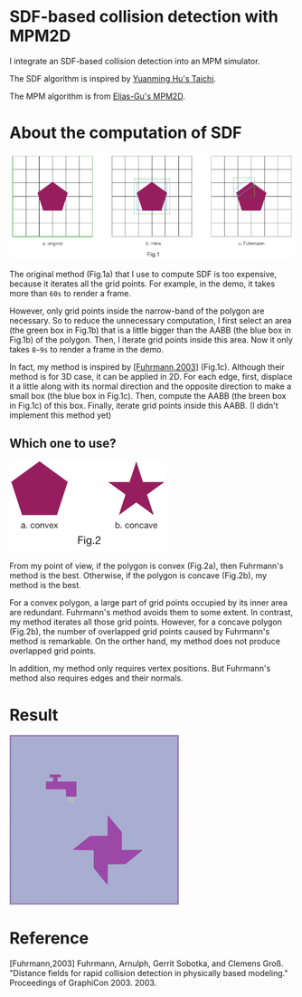 # SDF-based collision detection with MPM2D
I integrate an SDF-based collision detection into an MPM simulator.

The SDF algorithm is inspired by [Yuanming Hu's Taichi](https://github.com/yuanming-hu/taichi).

The MPM algorithm is from [Elias-Gu's MPM2D](https://github.com/Elias-Gu/MPM2D).

# About the computation of SDF
![comparison](./image/comparison.png)

The original method (Fig.1a) that I use to compute SDF is too expensive,
because it iterates all the grid points.
For example, in the demo, it takes more than `60s` to render a frame.

However, only grid points inside the narrow-band of the polygon are necessary.
So to reduce the unnecessary computation,
I first select an area (the green box in Fig.1b) that is a little bigger than the AABB (the blue box in Fig.1b) of the polygon.
Then, I iterate grid points inside this area.
Now it only takes `8~9s` to render a frame in the demo.

In fact, my method is inspired by [\[Fuhrmann,2003\]](https://pdfs.semanticscholar.org/ec41/48aed023dfe1ba6f42a198613800fe29ae37.pdf) (Fig.1c).
Although their method is for 3D case, it can be applied in 2D.
For each edge, first, displace it a little along with its normal direction and the opposite direction to make a small box (the blue box in Fig.1c).
Then, compute the AABB (the breen box in Fig.1c) of this box.
Finally, iterate grid points inside this AABB. (I didn't implement this method yet)

## Which one to use?
![concave_convex](./image/concave_convex.png)

From my point of view,
if the polygon is convex (Fig.2a),
then Fuhrmann's method is the best.
Otherwise, if the polygon is concave (Fig.2b), my method is the best.

For a convex polygon, a large part of grid points occupied by its inner area are redundant.
Fuhrmann's method avoids them to some extent.
In contrast, my method iterates all those grid points.
However, for a concave polygon (Fig.2b),
the number of overlapped grid points caused by Fuhrmann's method is remarkable.
On the orther hand, my method does not produce overlapped grid points.

In addition, my method only requires vertex positions.
But Fuhrmann's method also requires edges and their normals.


# Result
![result](./video/output.gif)

# Reference
\[Fuhrmann,2003\] Fuhrmann, Arnulph, Gerrit Sobotka, and Clemens Groß. "Distance fields for rapid collision detection in physically based modeling." Proceedings of GraphiCon 2003. 2003.
